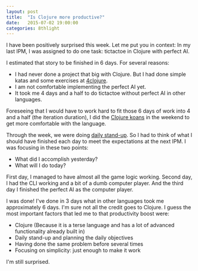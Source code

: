 ```yaml
---
layout: post
title:  "Is Clojure more productive?"
date:   2015-07-02 19:00:00
categories: 8thlight
---
```

I have been positively surprised this week. Let me put you in context: In my last IPM, I was assigned to do one task: tictactoe in Clojure with perfect AI.

I estimated that story to be finished in 6 days. For several reasons:

* I had never done a project that big with Clojure. But I had done simple katas and some exercises at [4clojure][4clj].
* I am not comfortable implementing the perfect AI yet.
* It took me 4 days and a half to do tictactoe without perfect AI in other languages.

[4clj]: http://www.4clojure.com/

Foreseeing that I would have to work hard to fit those 6 days of work into 4 and a half (the iteration duration), I did the [Clojure koans][koans] in the weekend to get more comfortable with the language.

[koans]: http://clojurekoans.com/

Through the week, we were doing [daily stand-up][standup]. So I had to think of what I should have finished each day to meet the expectations at the next IPM. I was focusing in these two points:

* What did I accomplish yesterday?
* What will I do today?

[standup]: https://en.wikipedia.org/wiki/Stand-up_meeting#Software_development

First day, I managed to have almost all the game logic working.
Second day, I had the CLI working and a bit of a dumb computer player.
And the third day I finished the perfect AI as the computer player.

I was done! I've done in 3 days what in other languages took me approximately 6 days. I'm sure not all the credit goes to Clojure. I guess the most important factors that led me to that productivity boost were:

* Clojure (Because it is a terse language and has a lot of advanced functionality already built in)
* Daily stand-up and planning the daily objectives
* Having done the same problem before several times
* Focusing on simplicity: just enough to make it work

I'm still surprised.
